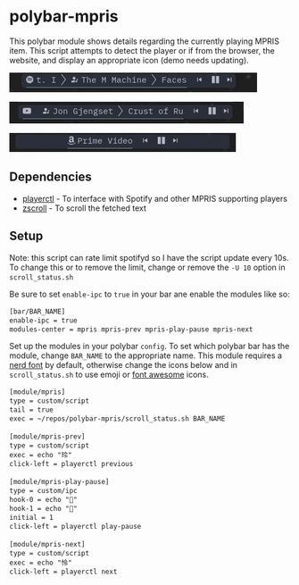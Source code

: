 # polybar-mpris

This polybar module shows details regarding the currently playing MPRIS item. This script attempts to detect the player or if from the browser, the website, and display an appropriate icon (demo needs updating).

![spotify](screenshots/spotify.png)

![youtube](screenshots/youtube.png)

![prime](screenshots/prime.png)

## Dependencies

- [playerctl](https://github.com/altdesktop/playerctl#installing) - To interface with Spotify and other MPRIS supporting players
- [zscroll](https://github.com/noctuid/zscroll#installation) - To scroll the fetched text

## Setup

Note: this script can rate limit spotifyd so I have the script update every 10s. To change this or to remove the limit, change or remove the `-U 10` option in `scroll_status.sh`

Be sure to set `enable-ipc` to `true` in your bar ane enable the modules like so:

```dosini
[bar/BAR_NAME]
enable-ipc = true
modules-center = mpris mpris-prev mpris-play-pause mpris-next
```

Set up the modules in your polybar `config`. To set which polybar bar has the module, change `BAR_NAME` to the appropriate name. This module requires a [nerd font](https://www.nerdfonts.com/) by default, otherwise change the icons below and in `scroll_status.sh` to use emoji or [font awesome](https://fontawesome.com/) icons.

```dosini
[module/mpris]
type = custom/script
tail = true
exec = ~/repos/polybar-mpris/scroll_status.sh BAR_NAME

[module/mpris-prev]
type = custom/script
exec = echo "玲"
click-left = playerctl previous

[module/mpris-play-pause]
type = custom/ipc
hook-0 = echo ""
hook-1 = echo ""
initial = 1
click-left = playerctl play-pause

[module/mpris-next]
type = custom/script
exec = echo "怜"
click-left = playerctl next
```

